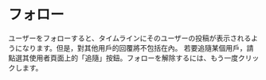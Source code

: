 # フォロー

ユーザーをフォローすると、タイムラインにそのユーザーの投稿が表示されるようになります。但是，對其他用戶的回覆將不包括在內。
若要追隨某個用戶，請點選其使用者頁面上的「追隨」按鈕。フォローを解除するには、もう一度クリックします。
